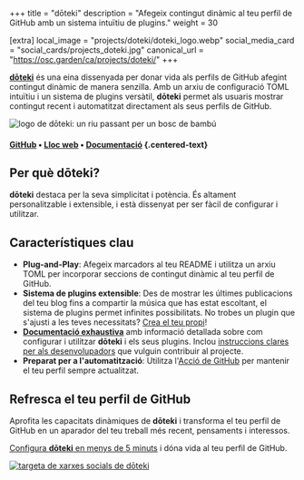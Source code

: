 +++
title = "dōteki"
description = "Afegeix contingut dinàmic al teu perfil de GitHub amb un sistema intuïtiu de plugins."
weight = 30

[extra]
local_image = "projects/doteki/doteki_logo.webp"
social_media_card = "social_cards/projects_doteki.jpg"
canonical_url = "https://osc.garden/ca/projects/doteki/"
+++

[**dōteki**](https://doteki.org/) és una eina dissenyada per donar vida als perfils de GitHub afegint contingut dinàmic de manera senzilla. Amb un arxiu de configuració TOML intuïtiu i un sistema de plugins versàtil, **dōteki** permet als usuaris mostrar contingut recent i automatitzat directament als seus perfils de GitHub.

![logo de dōteki: un riu passant per un bosc de bambú](https://cdn.jsdelivr.net/gh/welpo/doteki@main/website/static/img/logo.png)

#### [GitHub](https://github.com/welpo/doteki) • [Lloc web](https://doteki.org/) • [Documentació](https://doteki.org/docs/) {.centered-text}

## Per què dōteki?

**dōteki** destaca per la seva simplicitat i potència. És altament personalitzable i extensible, i està dissenyat per ser fàcil de configurar i utilitzar.

## Característiques clau

- **Plug-and-Play**: Afegeix marcadors al teu README i utilitza un arxiu TOML per incorporar seccions de contingut dinàmic al teu perfil de GitHub.
- **Sistema de plugins extensible**: Des de mostrar les últimes publicacions del teu blog fins a compartir la música que has estat escoltant, el sistema de plugins permet infinites possibilitats. No trobes un plugin que s'ajusti a les teves necessitats? [Crea el teu propi](https://doteki.org/docs/developer-guide/plugin-standard)!
- [**Documentació exhaustiva**](https://doteki.org/docs/) amb informació detallada sobre com configurar i utilitzar **dōteki** i els seus plugins. Inclou [instruccions clares per als desenvolupadors](https://doteki.org/docs/developer-guide/) que vulguin contribuir al projecte.
- **Preparat per a l'automatització**: Utilitza l'[Acció de GitHub](https://github.com/welpo/doteki-action) per mantenir el teu perfil sempre actualitzat.

## Refresca el teu perfil de GitHub

Aprofita les capacitats dinàmiques de **dōteki** i transforma el teu perfil de GitHub en un aparador del teu treball més recent, pensaments i interessos.

[Configura **dōteki** en menys de 5 minuts](https://doteki.org/) i dóna vida al teu perfil de GitHub.

[![targeta de xarxes socials de dōteki](social_cards/projects_doteki.jpg)](https://doteki.org/)
